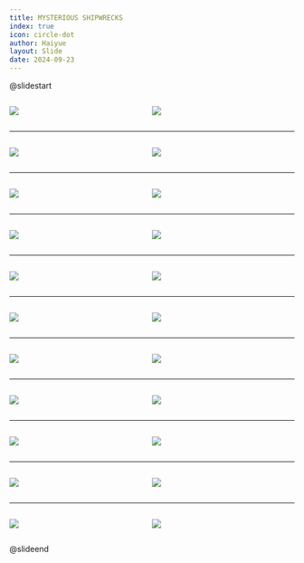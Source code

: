 ```yaml
---
title: MYSTERIOUS SHIPWRECKS
index: true
icon: circle-dot
author: Haiyue
layout: Slide
date: 2024-09-23
---
```

 
@slidestart

<div style="display:flex">
<div style="flex:1">

![](/reading/english/Level-Z/MYSTERIOUS%20SHIPWRECKS/001.webp)
</div>
<div style="flex:1">

![](/reading/english/Level-Z/MYSTERIOUS%20SHIPWRECKS/002.webp)
</div>
</div>

---

<div style="display:flex">
<div style="flex:1">

![](/reading/english/Level-Z/MYSTERIOUS%20SHIPWRECKS/003.webp)
</div>
<div style="flex:1">

![](/reading/english/Level-Z/MYSTERIOUS%20SHIPWRECKS/004.webp)
</div>
</div>

---

<div style="display:flex">
<div style="flex:1">

![](/reading/english/Level-Z/MYSTERIOUS%20SHIPWRECKS/005.webp)
</div>
<div style="flex:1">

![](/reading/english/Level-Z/MYSTERIOUS%20SHIPWRECKS/006.webp)
</div>
</div>

---

<div style="display:flex">
<div style="flex:1">

![](/reading/english/Level-Z/MYSTERIOUS%20SHIPWRECKS/007.webp)
</div>
<div style="flex:1">

![](/reading/english/Level-Z/MYSTERIOUS%20SHIPWRECKS/008.webp)
</div>
</div>

---

<div style="display:flex">
<div style="flex:1">

![](/reading/english/Level-Z/MYSTERIOUS%20SHIPWRECKS/009.webp)
</div>
<div style="flex:1">

![](/reading/english/Level-Z/MYSTERIOUS%20SHIPWRECKS/010.webp)
</div>
</div>

---

<div style="display:flex">
<div style="flex:1">

![](/reading/english/Level-Z/MYSTERIOUS%20SHIPWRECKS/011.webp)
</div>
<div style="flex:1">

![](/reading/english/Level-Z/MYSTERIOUS%20SHIPWRECKS/012.webp)
</div>
</div>

---

<div style="display:flex">
<div style="flex:1">

![](/reading/english/Level-Z/MYSTERIOUS%20SHIPWRECKS/013.webp)
</div>
<div style="flex:1">

![](/reading/english/Level-Z/MYSTERIOUS%20SHIPWRECKS/014.webp)
</div>
</div>

---

<div style="display:flex">
<div style="flex:1">

![](/reading/english/Level-Z/MYSTERIOUS%20SHIPWRECKS/015.webp)
</div>
<div style="flex:1">

![](/reading/english/Level-Z/MYSTERIOUS%20SHIPWRECKS/016.webp)
</div>
</div>

---

<div style="display:flex">
<div style="flex:1">

![](/reading/english/Level-Z/MYSTERIOUS%20SHIPWRECKS/017.webp)
</div>
<div style="flex:1">

![](/reading/english/Level-Z/MYSTERIOUS%20SHIPWRECKS/018.webp)
</div>
</div>

---

<div style="display:flex">
<div style="flex:1">

![](/reading/english/Level-Z/MYSTERIOUS%20SHIPWRECKS/019.webp)
</div>
<div style="flex:1">

![](/reading/english/Level-Z/MYSTERIOUS%20SHIPWRECKS/020.webp)
</div>
</div>

---

<div style="display:flex">
<div style="flex:1">

![](/reading/english/Level-Z/MYSTERIOUS%20SHIPWRECKS/021.webp)
</div>
<div style="flex:1">

![](/reading/english/Level-Z/MYSTERIOUS%20SHIPWRECKS/022.webp)
</div>
</div>

@slideend